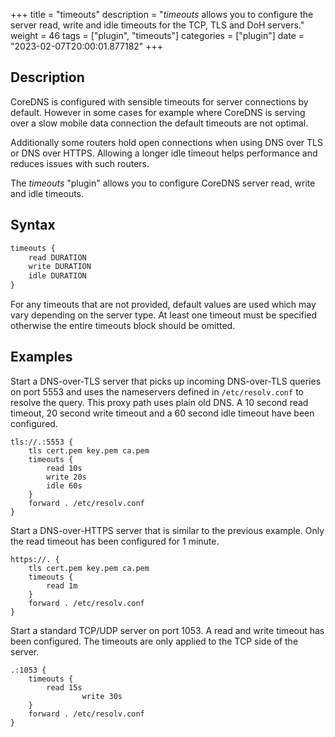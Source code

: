 +++
title = "timeouts"
description = "*timeouts* allows you to configure the server read, write and idle timeouts for the TCP, TLS and DoH servers."
weight = 46
tags = ["plugin", "timeouts"]
categories = ["plugin"]
date = "2023-02-07T20:00:01.877182"
+++

## Description

CoreDNS is configured with sensible timeouts for server connections by default.
However in some cases for example where CoreDNS is serving over a slow mobile
data connection the default timeouts are not optimal.

Additionally some routers hold open connections when using DNS over TLS or DNS
over HTTPS. Allowing a longer idle timeout helps performance and reduces issues
with such routers.

The *timeouts* "plugin" allows you to configure CoreDNS server read, write and
idle timeouts.

## Syntax

~~~ txt
timeouts {
	read DURATION
	write DURATION
	idle DURATION
}
~~~

For any timeouts that are not provided, default values are used which may vary
depending on the server type. At least one timeout must be specified otherwise
the entire timeouts block should be omitted.

## Examples

Start a DNS-over-TLS server that picks up incoming DNS-over-TLS queries on port
5553 and uses the nameservers defined in `/etc/resolv.conf` to resolve the
query. This proxy path uses plain old DNS. A 10 second read timeout, 20
second write timeout and a 60 second idle timeout have been configured.

~~~
tls://.:5553 {
	tls cert.pem key.pem ca.pem
	timeouts {
		read 10s
		write 20s
		idle 60s
	}
	forward . /etc/resolv.conf
}
~~~

Start a DNS-over-HTTPS server that is similar to the previous example. Only the
read timeout has been configured for 1 minute.

~~~
https://. {
	tls cert.pem key.pem ca.pem
	timeouts {
		read 1m
	}
	forward . /etc/resolv.conf
}
~~~

Start a standard TCP/UDP server on port 1053. A read and write timeout has been
configured. The timeouts are only applied to the TCP side of the server.
~~~
.:1053 {
	timeouts {
		read 15s
                write 30s
	}
	forward . /etc/resolv.conf
}
~~~
